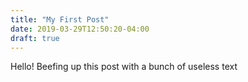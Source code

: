 ```yaml
---
title: "My First Post"
date: 2019-03-29T12:50:20-04:00
draft: true
---
```


Hello! Beefing up this post with a bunch of useless text
